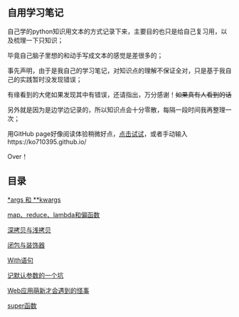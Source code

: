 ## 自用学习笔记

自己学的python知识用文本的方式记录下来，主要目的也只是给自己复习用，以及梳理一下只知识；

毕竟自己脑子里想的和动手写成文本的感觉是差很多的；

事先声明，由于是我自己的学习笔记，对知识点的理解不保证全对，只是基于我自己的实践暂时没发现错误；

有缘看到的大佬如果发现其中有错误，还请指出，万分感谢！~~如果真有人看到的话~~

另外就是因为是边学边记录的，所以知识点会十分零散，每隔一段时间我再整理一次；

用GitHub page好像阅读体验稍微好点，[点击试试](https://ko710395.github.io/)，或者手动输入https://ko710395.github.io/

Over！





## 目录

[\*args 和 \*\*kwargs](https://ko710395.github.io/*args%20和%20**kwargs)

[map、reduce、lambda和偏函数](https://ko710395.github.io/map、reduce、lambda和偏函数)

[深拷贝与浅拷贝](https://ko710395.github.io/深拷贝与浅拷贝)

[闭包与装饰器](https://ko710395.github.io/闭包与装饰器)

[With语句](https://ko710395.github.io/With语句)

[记默认参数的一个坑](https://ko710395.github.io/记默认参数的一个坑)

[Web应用萌新才会遇到的怪事](https://ko710395.github.io/Web应用萌新才会遇到的怪事)

[super函数](https://ko710395.github.io/super函数)

